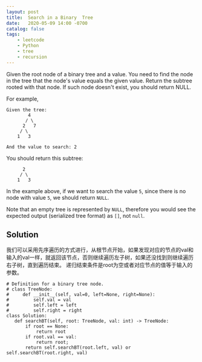 ```yaml
---
layout: post
title:  Search in a Binary  Tree
date:   2020-05-09 14:00 -0700
catalog: false
tags:
    - leetcode
    - Python
    - tree
    - recursion
---
```

Given the root node of a binary  tree  and a value. You need to find the node in the tree that the node's value equals the given value. Return the subtree rooted with that node. If such node doesn't exist, you should return NULL.

For example, 

```
Given the tree:
        4
       / \
      2   7
     / \
    1   3

And the value to search: 2
```

You should return this subtree:

```
      2     
     / \   
    1   3
```

In the example above, if we want to search the value `5`, since there is no node with value `5`, we should return `NULL`.

Note that an empty tree is represented by `NULL`, therefore you would see the expected output (serialized tree format) as `[]`, not `null`.

## Solution

 我们可以采用先序遍历的方式进行，从根节点开始，如果发现对应的节点的val和输入的val一样，就返回该节点，否则继续遍历左子树，如果还没找到则继续遍历右子树，直到遍历结束。
 递归结束条件是root为空或者对应节点的值等于输入的参数。

 ```
# Definition for a binary tree node.
# class TreeNode:
#     def __init__(self, val=0, left=None, right=None):
#         self.val = val
#         self.left = left
#         self.right = right
class Solution:
    def searchBT(self, root: TreeNode, val: int) -> TreeNode:
        if root == None:
            return root
        if root.val == val:
            return root;
        return self.searchBT(root.left, val) or self.searchBT(root.right, val)
 ```